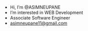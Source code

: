 -  Hi, I’m @ASIMNEUPANE
-  I’m interested in WEB Development
-  Associate Software Engineer
-  asimneupane11@gmail.com

